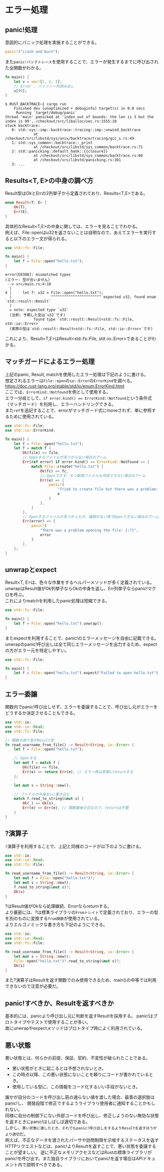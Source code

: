 # エラー処理
## panic!処理
意図的にパニック処理を実施することができる。  
```rust
panic!("crash and burn");
```

また`panic!バックトレース`を使用することで、エラーが発生するまでに呼び出された全関数がわかる。  
```rust
fn main() {
    let v = vec![1, 2, 3];
    // Error : バッファー外読み出し
    v[99];
}
```
```shell
$ RUST_BACKTRACE~1 cargo run
    Finished dev [unoptimized + debuginfo] target(s) in 0.0 secs
     Running `target/debug/panic`
thread 'main' panicked at 'index out of bounds: the len is 3 but the index is 99', /checkout/src/liballoc/vec.rs:1555:10
stack backtrace:
   0: std::sys::imp::backtrace::tracing::imp::unwind_backtrace
             at /checkout/src/libstd/sys/unix/backtrace/tracing/gcc_s.rs:49
   1: std::sys_common::backtrace::_print
             at /checkout/src/libstd/sys_common/backtrace.rs:71
   2: std::panicking::default_hook::{{closure}}
             at /checkout/src/libstd/sys_common/backtrace.rs:60
             at /checkout/src/libstd/panicking.rs:381
   3: ...
```
## Results<T, E>の中身の調べ方
Result型はOkとErrの2列挙子から定義されており、Results<T,E>である。
```rust
enum Result<T, E> {
    Ok(T),
    Err(E),
}
```
具体的なResult<T,E>の中身に関しては、エラーを見ることでわかる。  
例えば、File::openはu32を返さないことは自明なので、あえてエラーを実行すると以下のエラー文が得られる。
```rust
use std::fs::File;

fn main() {
    let f = File::open("hello.txt");
}
```
```shell
error[E0308]: mismatched types
(エラー: 型が合いません)
 --> src/main.rs:4:18
  |
4 |     let f: u32 = File::open("hello.txt");
  |                  ^^^^^^^^^^^^^^^^^^^^^^^ expected u32, found enum
`std::result::Result`
  |
  = note: expected type `u32`
  (注釈: 予期した型は`u32`です)
             found type `std::result::Result<std::fs::File, std::io::Error>`
  (実際の型は`std::result::Result<std::fs::File, std::io::Error>`です)
```

これにより、Result<T,E>はResult<std::fs::File, std::io::Error>であることがわかる。  

## マッチガードによるエラー処理
上記のpanic, Result, matchを使用したエラー処理は下記のように書ける。  
想定されるエラーは`File::open`の`io::Error`の`ErrorKind`を調べる。  
https://doc.rust-lang.org/stable/std/io/enum.ErrorKind.html  
ここでは、`ErrorKind::Notfound`を例として使用する。  
エラー分岐として、`if error.kind() == ErrorKind::Notfound`という条件式（マッチガード）を利用し、エラーハンドリングできる。  
また`ref`を追記することで、errorがマッチガード式にmoveされず、単に参照するために使用されている。  

```rust
use std::fs::File;
use std::io::ErrorKind;

fn main() {
    let f = File::open("hello.txt");
    let f = match f {
        Ok(file) => file,
        // Openするファイルが見つからない場合のアーム
        Err(ref error) if error.kind() == ErrorKind::NotFound => {
            match File::create("hello.txt") {
                Ok(fc) => fc,
                // Openできず、かつ新規ファイルも作成できない場合のアーム
                Err(e) => {
                    panic!(
                        "Tried to create file but there was a problem: {:?}",
                        e
                    )
                },
            }
        },
        // Openするファイルが見つかったが、権限がない等でOpenできない場合のアーム
        Err(error) => {
            panic!(
                "There was a problem opening the file: {:?}",
                error
            )
        },
    };
}
```

## unwrapとexpect
Result<T, E>は、色々な作業をするヘルパーメソッドが多く定義されている。  
unwrapはResult値がOk列挙子ならOkの中身を返し、Err列挙子ならpanic!マクロを呼ぶ。  
これによりmatchを利用したpanic処理は短縮できる。
```rust
use std::fs::File;

fn main() {
    let f = File::open("hello.txt").unwrap();
}
```
またexpectを利用することで、panic!のエラーメッセージを自由に記載できる。  
unwrapのpanic!呼び出しは全て同じエラーメッセージを出力するため、expectの方がエラー元を特定しやすい。
```rust
use std::fs::File;

fn main() {
    let f = File::open("hello.txt").expect("Failed to open hello.txt");
}
```

## エラー委譲
関数内でpanic!呼び出しせず、エラーを委譲することで、呼び出し元がエラーをどうするか決定させることもできる。
```rust
use std::io;
use std::io::Read;
use std::fs::File;

// 関数の戻り型がResult型
fn read_username_from_file() -> Result<String, io::Error> {
    let f = File::open("hello.txt");

    // Openする
    let mut f = match f {
        Ok(file) => file,
        Err(e) => return Err(e), // エラー時は早期にreturnする
    };

    let mut s = String::new();

    // ファイルの中身をsに書き込む
    match f.read_to_string(&mut s) {
        Ok(_) => Ok(s),
        Err(e) => Err(e), // 関数最後の式なので、returnは不要
    }
}
```

## ?演算子
`?`演算子を利用することで、上記と同様のコードが以下のように書ける。
```rust
use std::io;
use std::io::Read;
use std::fs::File;

fn read_username_from_file() -> Result<String, io::Error> {
    let mut f = File::open("hello.txt")?;
    let mut s = String::new();
    f.read_to_string(&mut s)?;
    Ok(s)
}
```
?はResult値がOkなら処理継続、Errorならreturnする。  
より厳密には、?は標準ライブラリの`Fromトレイト`で定義されており、エラーの型を別のものに変換する`from関数`が使用されている。  
よりエルゴノミックな書き方も下記のようにできる。
```rust
use std::io;
use std::io::Read;
use std::fs::File;

fn read_username_from_file() -> Result<String, io::Error> {
    let mut s = String::new();
    File::open("hello.txt")?.read_to_string(&mut s)?;
    Ok(s)
}
```
また?演算子はResultを返す関数でのみ使用できるため、main()の中等では利用できないので注意が必要だ。

## panic!すべきか、Resultを返すべきか
基本的には、panicより呼び出し元に判断を返すResultを採用する。
panic!はプロトタイプやテストで使用することが多い。  
故にunwrapやexpectメソッドはプロトタイプ時によく利用されている。

## 悪い状態
悪い状態とは、何らかの前提、保証、契約、不変性が破られたことである。
 - 悪い状態がときに起こるとは予想されないとき。
 - この時点以降、この悪い状態にないことを頼りにコードが書かれているとき。
 - 使用している型に、この情報をコード化するいい手段がないとき。

誰かが自分のコードを呼び出し筋の通らない値を渡した場合、最善の選択肢はpanic!し、 開発段階で修正でするようライブラリ使用者に通知することかもしれない。  
同様に自分の制御下にない外部コードを呼び出し、修正しようのない無効な状態を返すときにpanic!はしばしば適切である。  
しかし、`悪い状態に達したとき、それでもpanic!呼び出しをするよりResultを返すほうがより適切`だ。  
例えば、不正なデータを渡されたパーサや訪問制限を示唆するステータスを返すHTTPリクエストなどは、panic!よりResultを返すことで、悪い状態を委譲することが望ましい。
逆に不正なメモリアクセスなどはRustの標準ライブラリがpanic!を呼び出す。また独自ライブラリにおいてpanic!を返す場合はAPIドキュメント内で説明すべきである。  




